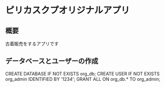 # ピリカスクプオリジナルアプリ

## 概要
古着販売をするアプリです

## データベースとユーザーの作成
CREATE DATABASE IF NOT EXISTS org_db;
CREATE USER IF NOT EXISTS org_admin IDENTIFIED BY '1234';
GRANT ALL ON org_db.* TO org_admin;

